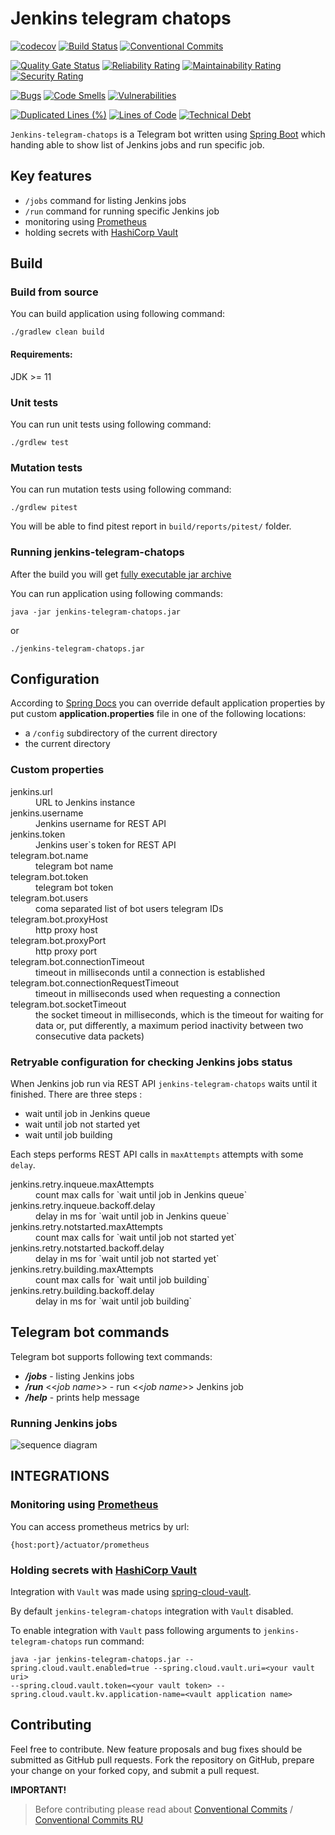 # Jenkins telegram chatops
[![codecov](https://codecov.io/gh/MikeSafonov/jenkins-telegram-chatops/branch/master/graph/badge.svg)](https://codecov.io/gh/MikeSafonov/jenkins-telegram-chatops)
[![Build Status](https://travis-ci.com/MikeSafonov/jenkins-telegram-chatops.svg?branch=master)](https://travis-ci.com/MikeSafonov/jenkins-telegram-chatops)
[![Conventional Commits](https://img.shields.io/badge/Conventional%20Commits-1.0.0-yellow.svg)](https://conventionalcommits.org)

[![Quality Gate Status](https://sonarcloud.io/api/project_badges/measure?project=MikeSafonov_jenkins-telegram-chatops&metric=alert_status)](https://sonarcloud.io/dashboard?id=MikeSafonov_jenkins-telegram-chatops)
[![Reliability Rating](https://sonarcloud.io/api/project_badges/measure?project=MikeSafonov_jenkins-telegram-chatops&metric=reliability_rating)](https://sonarcloud.io/dashboard?id=MikeSafonov_jenkins-telegram-chatops)
[![Maintainability Rating](https://sonarcloud.io/api/project_badges/measure?project=MikeSafonov_jenkins-telegram-chatops&metric=sqale_rating)](https://sonarcloud.io/dashboard?id=MikeSafonov_jenkins-telegram-chatops)
[![Security Rating](https://sonarcloud.io/api/project_badges/measure?project=MikeSafonov_jenkins-telegram-chatops&metric=security_rating)](https://sonarcloud.io/dashboard?id=MikeSafonov_jenkins-telegram-chatops)

[![Bugs](https://sonarcloud.io/api/project_badges/measure?project=MikeSafonov_jenkins-telegram-chatops&metric=bugs)](https://sonarcloud.io/dashboard?id=MikeSafonov_jenkins-telegram-chatops)
[![Code Smells](https://sonarcloud.io/api/project_badges/measure?project=MikeSafonov_jenkins-telegram-chatops&metric=code_smells)](https://sonarcloud.io/dashboard?id=MikeSafonov_jenkins-telegram-chatops)
[![Vulnerabilities](https://sonarcloud.io/api/project_badges/measure?project=MikeSafonov_jenkins-telegram-chatops&metric=vulnerabilities)](https://sonarcloud.io/dashboard?id=MikeSafonov_jenkins-telegram-chatops)

[![Duplicated Lines (%)](https://sonarcloud.io/api/project_badges/measure?project=MikeSafonov_jenkins-telegram-chatops&metric=duplicated_lines_density)](https://sonarcloud.io/dashboard?id=MikeSafonov_jenkins-telegram-chatops)
[![Lines of Code](https://sonarcloud.io/api/project_badges/measure?project=MikeSafonov_jenkins-telegram-chatops&metric=ncloc)](https://sonarcloud.io/dashboard?id=MikeSafonov_jenkins-telegram-chatops)
[![Technical Debt](https://sonarcloud.io/api/project_badges/measure?project=MikeSafonov_jenkins-telegram-chatops&metric=sqale_index)](https://sonarcloud.io/dashboard?id=MikeSafonov_jenkins-telegram-chatops)

`Jenkins-telegram-chatops` is a Telegram bot written using [Spring Boot](https://github.com/spring-projects/spring-boot) which handing 
able to show list of Jenkins jobs and run specific job.

## Key features

- `/jobs` command for listing Jenkins jobs
- `/run` command for running specific Jenkins job
- monitoring using [Prometheus](https://prometheus.io)
- holding secrets with [HashiCorp Vault](https://www.vaultproject.io/)


## Build

### Build from source

You can build application using following command:

    ./gradlew clean build
    
#### Requirements:

JDK >= 11

### Unit tests

You can run unit tests using following command:

    ./grdlew test

### Mutation tests

You can run mutation tests using following command:

    ./grdlew pitest

You will be able to find pitest report in `build/reports/pitest/` folder.

### Running jenkins-telegram-chatops

After the build you will get [fully executable jar archive](https://docs.spring.io/spring-boot/docs/current/gradle-plugin/reference/html/#packaging-executable-configuring-launch-script)
 
You can run application using following commands:

    java -jar jenkins-telegram-chatops.jar
or

    ./jenkins-telegram-chatops.jar

## Configuration

According to [Spring Docs](https://docs.spring.io/spring-boot/docs/current/reference/html/boot-features-external-config.html#boot-features-external-config-application-property-files)
you can override default application properties by put custom **application.properties** file in one of the following
locations:

- a `/config` subdirectory of the current directory
- the current directory

### Custom properties

<dl> 
  <dt>jenkins.url</dt>
  <dd>URL to Jenkins instance</dd>
    
  <dt>jenkins.username</dt>
  <dd>Jenkins username for REST API</dd>
  
  <dt>jenkins.token</dt>
  <dd>Jenkins user`s token for REST API</dd>
  
  <dt>telegram.bot.name</dt>
  <dd>telegram bot name</dd>
  
  <dt>telegram.bot.token</dt>
  <dd>telegram bot token</dd>
  
  <dt>telegram.bot.users</dt>
  <dd>coma separated list of bot users telegram IDs</dd>
  
  <dt>telegram.bot.proxyHost</dt>
  <dd>http proxy host</dd>

  <dt>telegram.bot.proxyPort</dt>
  <dd>http proxy port</dd>
  
  <dt>telegram.bot.connectionTimeout</dt>
  <dd>timeout in milliseconds until a connection is established</dd>
  
  <dt>telegram.bot.connectionRequestTimeout</dt>
  <dd>timeout in milliseconds used when requesting a connection</dd>
    
  <dt>telegram.bot.socketTimeout</dt>
  <dd>the socket timeout in milliseconds, which is the timeout for waiting for data  or, put differently, a maximum period inactivity between two consecutive data packets)</dd>
</dl>

### Retryable configuration for checking Jenkins jobs status

When Jenkins job run via REST API `jenkins-telegram-chatops` waits until it finished.
There are three steps :

- wait until job in Jenkins queue
- wait until job not started yet
- wait until job building

Each steps performs REST API calls in `maxAttempts` attempts with some `delay`.

<dl> 
  <dt>jenkins.retry.inqueue.maxAttempts</dt>
  <dd>count max calls for `wait until job in Jenkins queue` </dd>
    
  <dt>jenkins.retry.inqueue.backoff.delay</dt>
  <dd>delay in ms for `wait until job in Jenkins queue`</dd>
  
  <dt>jenkins.retry.notstarted.maxAttempts</dt>
    <dd>count max calls for `wait until job not started yet` </dd>
      
  <dt>jenkins.retry.notstarted.backoff.delay</dt>
  <dd>delay in ms for `wait until job not started yet`</dd>
    
  <dt>jenkins.retry.building.maxAttempts</dt>
  <dd>count max calls for `wait until job building` </dd>
    
  <dt>jenkins.retry.building.backoff.delay</dt>
  <dd>delay in ms for `wait until job building`</dd>
 </dl>

## Telegram bot commands

Telegram bot supports following text commands:

- **_/jobs_** - listing Jenkins jobs
- **_/run_** <<*job name*>> - run <<*job name*>> Jenkins job
- **_/help_** - prints help message

### Running Jenkins jobs

![sequence diagram](http://www.plantuml.com/plantuml/proxy?src=https://raw.github.com/MikeSafonov/jenkins-telegram-chatops/master/diagrams/sequence.txt)

## INTEGRATIONS 

### Monitoring using [Prometheus](https://prometheus.io)

You can access prometheus metrics by url: 

    {host:port}/actuator/prometheus

### Holding secrets with [HashiCorp Vault](https://www.vaultproject.io/)

Integration with `Vault` was made using [spring-cloud-vault](https://cloud.spring.io/spring-cloud-vault/reference/html/).

By default `jenkins-telegram-chatops` integration with `Vault` disabled. 

To enable integration with `Vault` pass following arguments to `jenkins-telegram-chatops` run command:

    java -jar jenkins-telegram-chatops.jar --spring.cloud.vault.enabled=true --spring.cloud.vault.uri=<your vault uri> 
    --spring.cloud.vault.token=<your vault token> --spring.cloud.vault.kv.application-name=<vault application name>
 
## Contributing

Feel free to contribute. 
New feature proposals and bug fixes should be submitted as GitHub pull requests. 
Fork the repository on GitHub, prepare your change on your forked copy, and submit a pull request.

**IMPORTANT!**
>Before contributing please read about [Conventional Commits](https://www.conventionalcommits.org/en/v1.0.0-beta.2/) / [Conventional Commits RU](https://www.conventionalcommits.org/ru/v1.0.0-beta.2/)
